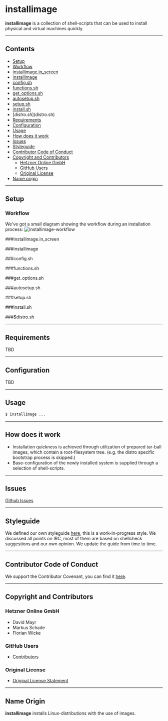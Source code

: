 # installimage

**installimage** is a collection of shell-scripts that can be used to install physical and virtual machines quickly.

---

## Contents
+ [Setup](#setup)
+   [Workflow](#workflow)
+   [installimage.in_screen](#installimage.in_screen)
+   [installimage](#installimage)
+   [config.sh](#config.sh)
+   [functions.sh](#functions.sh)
+   [get_options.sh](#get_options.sh)
+   [autosetup.sh](#autosetup.sh)
+   [setup.sh](setup.sh)
+   [install.sh](#install.sh)
+   [$distro.sh]($distro.sh)
+ [Requirements](#requirements)
+ [Configuration](#configuration)
+ [Usage](#usage)
+ [How does it work](#how-does-it-work)
+ [Issues](#issues)
+ [Styleguide](#styleguide)
+ [Contributor Code of Conduct](#contributor-code-of-conduct)
+ [Copyright and Contributors](#copyright-and-contributors)
  - [Hetzner Online GmbH](#hetzner-online-gmbh)
  - [GitHub Users](#github-users)
  - [Original License](#original-license)
+ [Name origin](#name-origin)

---

## Setup
### Workflow
We've got a small diagram showing the workflow during an installation process:
![installimage-workflow](https://rawgit.com/virtapi/installimage/master/installimage-workflow.svg)

###installimage.in_screen

###installimage

###config.sh

###functions.sh

###get_options.sh

###autosetup.sh

###setup.sh

###install.sh

###$distro.sh

---

## Requirements
TBD

---

## Configuration
TBD

---


## Usage
```bash
$ installimage ...
```

---

## How does it work
* Installation quickness is achieved through utilization of prepared tar-ball images, which contain a root-filesystem tree. (e.g. the distro specific bootstrap process is skipped.)
* Base-configuration of the newly installed system is supplied through a selection of shell-scripts.

---

## Issues
[Github Issues](https://www.github.com/virtapi/installimage/issues)

---

## Styleguide
We defined our own styleguide [here](styleguide-bash.md), this is a work-in-progress style. We discussed all points on IRC, most of them are based on shellcheck suggestions and our own opinion. We update the guide from time to time.

---

## Contributor Code of Conduct
We support the Contributor Covenant, you can find it [here](code_of_conduct.md).

---

## Copyright and Contributors
### Hetzner Online GmbH
* David Mayr
* Markus Schade
* Florian Wicke

### GitHub Users
* [Contributors](https://github.com/virtapi/installimage/graphs/contributors)

### Original License
* [Original License Statement](http://wiki.hetzner.de/index.php/Installimage/en#Who_is_the_author_of_the_script.3F_Can_I_use_it_freely.3F)

---

## Name Origin
**installimage** installs Linux-distributions with the use of images.
